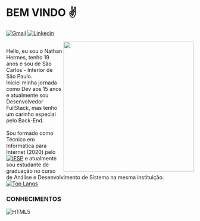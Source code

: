 # BEM VINDO :v:
[![Gmail](https://img.shields.io/badge/hermesnathan8@gmail.com-D14836?style=for-the-badge&logo=gmail&logoColor=white)](mailto:hermesnathan8@gmail.com?) [![Linkedin](https://img.shields.io/badge/NathanHermes-0077B5?style=for-the-badge&logo=linkedin&logoColor=white)](https://www.linkedin.com/in/nathan-hermes-230b99209/)

<img src="https://www.napratica.org.br/wp-content/uploads/2022/04/Foto-de-fauxels-no-Pexels-27-696x487.png" align="right" width="350px"/><br/>
Hello, eu sou o Nathan Hermes, tenho 19 anos e sou de São Carlos - Interior de São Paulo.<br/>
Iniciei minha jornada como Dev aos 15 anos e atualmente sou Desenvolvedor FullStack, mas tenho um carinho especial pelo Back-End.<br/><br/>
Sou formado como Técnico em Informática para Internet (2020) pelo [![IFSP](https://img.shields.io/badge/Instituto%20Federal%20de%20São%20Paulo-Câmpus%20São%20Carlos-%23349133?style=for-the-badge&labelColor=white)](https://portais.ifsp.edu.br/scl/) e atualmente sou estudante de graduação no curso de Análise e Desenvolvimento de Sistema na mesma instituição.<br/>
[![Top Langs](https://github-readme-stats.vercel.app/api/top-langs/?username=NathanHermes&layout=compact&show_icons=true&theme=shades-of-purple)](https://github.com/anuraghazra/github-readme-stats)

### CONHECIMENTOS
  ![HTML5](https://img.shields.io/badge/html5-%23E34F26.svg?style=for-the-badge&logo=html5&logoColor=white)

<!---
NathanHermes/NathanHermes is a ✨ special ✨ repository because its `README.md` (this file) appears on your GitHub profile.
You can click the Preview link to take a look at your changes.
--->

